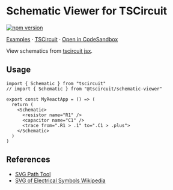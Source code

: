 # Schematic Viewer for TSCircuit

[![npm version](https://badge.fury.io/js/@tscircuit%2Fschematic-viewer.svg)](https://badge.fury.io/js/@tscircuit%2Fschematic-viewer)

[Examples](https://schematic-viewer.vercel.app/) &middot; [TSCircuit](https://tscircuit.com) &middot; [Open in CodeSandbox](https://codesandbox.io/s/github/tscircuit/schematic-viewer)

View schematics from [tscircuit jsx](https://tscircuit.com).

## Usage

```tsx
import { Schematic } from "tscircuit"
// import { Schematic } from "@tscircuit/schematic-viewer"

export const MyReactApp = () => (
  return (
    <Schematic>
      <resistor name="R1" />
      <capacitor name="C1" />
      <trace from=".R1 > .1" to=".C1 > .plus">
    </Schematic>
  )
)

```

## References

- [SVG Path Tool](https://yqnn.github.io/svg-path-editor/)
- [SVG of Electrical Symbols Wikipedia](https://commons.wikimedia.org/wiki/File:Electrical_symbols_library.svg)
